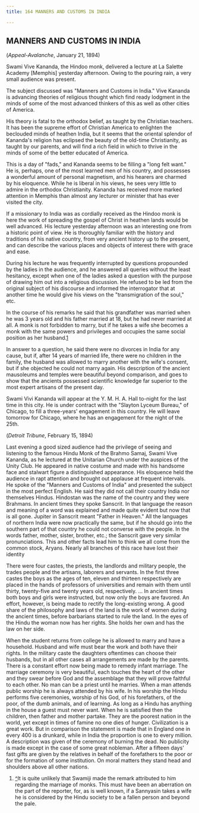 ```yaml
---
title: 164 MANNERS AND CUSTOMS IN INDIA

---
```

  

## MANNERS AND CUSTOMS IN INDIA

(*Appeal-Avalanche*, January 21, 1894)

Swami Vive Kananda, the Hindoo monk, delivered a lecture at La Salette
Academy \[Memphis\] yesterday afternoon. Owing to the pouring rain, a
very small audience was present.

The subject discussed was "Manners and Customs in India." Vive Kananda
is advancing theories of religious thought which find ready lodgment in
the minds of some of the most advanced thinkers of this as well as other
cities of America.

His theory is fatal to the orthodox belief, as taught by the Christian
teachers. It has been the supreme effort of Christian America to
enlighten the beclouded minds of heathen India, but it seems that the
oriental splendor of Kananda's religion has eclipsed the beauty of the
old-time Christianity, as taught by our parents, and will find a rich
field in which to thrive in the minds of some of the better educated of
America.

This is a day of "fads," and Kananda seems to be filling a "long felt
want." He is, perhaps, one of the most learned men of his country, and
possesses a wonderful amount of personal magnetism, and his hearers are
charmed by his eloquence. While he is liberal in his views, he sees very
little to admire in the orthodox Christianity. Kananda has received more
marked attention in Memphis than almost any lecturer or minister that
has ever visited the city.

If a missionary to India was as cordially received as the Hindoo monk is
here the work of spreading the gospel of Christ in heathen lands would
be well advanced. His lecture yesterday afternoon was an interesting one
from a historic point of view. He is thoroughly familiar with the
history and traditions of his native country, from very ancient history
up to the present, and can describe the various places and objects of
interest there with grace and ease.

During his lecture he was frequently interrupted by questions propounded
by the ladies in the audience, and he answered all queries without the
least hesitancy, except when one of the ladies asked a question with the
purpose of drawing him out into a religious discussion. He refused to be
led from the original subject of his discourse and informed the
interrogator that at another time he would give his views on the
"transmigration of the soul," etc.

In the course of his remarks he said that his grandfather was married
when he was 3 years old and his father married at 18, but he had never
married at all. A monk is not forbidden to marry, but if he takes a wife
she becomes a monk with the same powers and privileges and occupies the
same social position as her husband.[1](#fn1)

In answer to a question, he said there were no divorces in India for any
cause, but if, after 14 years of married life, there were no children in
the family, the husband was allowed to marry another with the wife's
consent, but if she objected he could not marry again. His description
of the ancient mausoleums and temples were beautiful beyond comparison,
and goes to show that the ancients possessed scientific knowledge far
superior to the most expert artisans of the present day.

Swami Vivi Kananda will appear at the Y. M. H. A. Hall to-night for the
last time in this city. He is under contract with the "Slayton Lyceum
Bureau," of Chicago, to fill a three-years' engagement in this country.
He will leave tomorrow for Chicago, where he has an engagement for the
night of the 25th.

(*Detroit Tribune*, February 15, 1894)

Last evening a good sized audience had the privilege of seeing and
listening to the famous Hindu Monk of the Brahmo Samaj, Swami Vive
Kananda, as he lectured at the Unitarian Church under the auspices of
the Unity Club. He appeared in native costume and made with his handsome
face and stalwart figure a distinguished appearance. His eloquence held
the audience in rapt attention and brought out applause at frequent
intervals. He spoke of the "Manners and Customs of India" and presented
the subject in the most perfect English. He said they did not call their
country India nor themselves Hindus. Hindostan was the name of the
country and they were Brahmans. In ancient times they spoke Sanscrit. In
that language the reason and meaning of a word was explained and made
quite evident but now that is all gone. Jupiter in Sanscrit meant
"Father in Heaven." All the languages of northern India were now
practically the same, but if he should go into the southern part of that
country he could not converse with the people. In the words father,
mother, sister, brother, etc.; the Sanscrit gave very similar
pronunciations. This and other facts lead him to think we all come from
the common stock, Aryans. Nearly all branches of this race have lost
their identity

There were four castes, the priests, the landlords and military people,
the trades people and the artisans, laborers and servants. In the first
three castes the boys as the ages of ten, eleven and thirteen
respectively are placed in the hands of professors of universities and
remain with them until thirty, twenty-five and twenty years old,
respectively. ... In ancient times both boys and girls were instructed,
but now only the boys are favored. An effort, however, is being made to
rectify the long-existing wrong. A good share of the philosophy and laws
of the land is the work of women during the ancient times, before
barbarians started to rule the land. In the eyes of the Hindu the woman
now has her rights. She holds her own and has the law on her side.

When the student returns from college he is allowed to marry and have a
household. Husband and wife must bear the work and both have their
rights. In the military caste the daughters oftentimes can choose their
husbands, but in all other cases all arrangements are made by the
parents. There is a constant effort now being made to remedy infant
marriage. The marriage ceremony is very beautiful, each touches the
heart of the other and they swear before God and the assemblage that
they will prove faithful to each other. No man can be a priest until he
marries. When a man attends public worship he is always attended by his
wife. In his worship the Hindu performs five ceremonies, worship of his
God, of his forefathers, of the poor, of the dumb animals, and of
learning. As long as a Hindu has anything in the house a guest must
never want. When he is satisfied then the children, then father and
mother partake. They are the poorest nation in the world, yet except in
times of famine no one dies of hunger. Civilization is a great work. But
in comparison the statement is made that in England one in every 400 is
a drunkard, while in India the proportion is one to every million. A
description was given of the ceremony of burning the dead. No publicity
is made except in the case of some great nobleman. After a fifteen days'
fast gifts are given by the relatives in behalf of the forefathers to
the poor or for the formation of some institution. On moral matters they
stand head and shoulders above all other nations.

1.  [^](#txt1)It is quite unlikely that Swamiji made the remark
    attributed to him regarding the marriage of monks. This must have
    been an aberration on the part of the reporter, for, as is well
    known, if a Sannyasin takes a wife he is considered by the Hindu
    society to be a fallen person and beyond the pale.